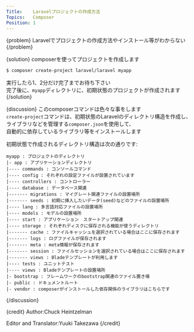 ```yaml
---
Title:    Laravelプロジェクトの作成方法
Topics:   Composer
Position: 1
---
```


{problem}
Laravelでプロジェクトの作成方法やインストール等がわからない
{/problem}

{solution}
composerを使ってプロジェクトを作成します

```bash
$ composer create-project laravel/laravel myapp
```

実行したら1、2分だけ完了までお待ち下さい  
完了後に、`myapp`ディレクトリに、初期状態のプロジェクトが作成されます
{/solution}

{discussion}
このcomposerコマンドは色々な事をします  
`create-project`コマンドは、初期状態のLaravelのディレクトリ構造を作成し、  
ライブラリなどを管理する`composer.json`を使用して、  
自動的に依存しているライブラリ等をインストールします

初期状態で作成されるディレクトリ構造は次の通りです:  

```text
myapp : プロジェクトのディレクトリ
|- app : アプリケーションディレクトリ
|---- commands : コンソールコマンド
|---- config : それぞれの設定ファイルが設置されています
|---- controllers : コントローラー
|---- database : データベース関連
|------- migrations : マイグレート関連ファイルの設置場所
|------- seeds : 初期に挿入したいデータ(seed)などのファイルの設置場所
|---- lang : 多言語対応ファイルの設置場所
|---- models : モデルの設置場所
|---- start : アプリケーション　スタートアップ関連
|---- storage : それぞれディスクに保存される機能が使うディレクトリ
|------- cache : ファイルキャッシュを選択されている場合はここに保存されます
|------- logs : ログファイルが保存されます
|------- meta : meta情報が保存されます
|------- session : ファイルセッションを選択されている場合はここに保存されます
|------- views : Bladeテンプレートが利用します
|---- tests : ユニットテスト
|---- views : Bladeテンプレートの設置場所
|- bootstrap : フレームワークのbootstrap関連のファイル置き場
|- public : ドキュメントルート
|- vendor : composerがインストールした依存関係のライブラリはこちらです
```
{/discussion}

{credit}
Author:Chuck Heintzelman

Editor and Translator:Yuuki Takezawa
{/credit}
